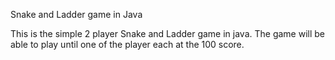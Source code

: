 Snake and Ladder game in Java

This is the simple 2 player Snake and Ladder game in java. The game will be able to play until one of the player each at the 100 score. 
